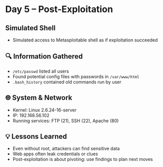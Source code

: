 # Day 5 – Post-Exploitation

## Simulated Shell
- Simulated access to Metasploitable shell as if exploitation succeeded

## 🔍 Information Gathered
- `/etc/passwd` listed all users
- Found potential config files with passwords in `/var/www/html`
- `.bash_history` contained old commands run by user

## 🌐 System & Network
- Kernel: Linux 2.6.24-16-server
- IP: 192.168.56.102
- Running services: FTP (21), SSH (22), Apache (80)

## 💡 Lessons Learned
- Even without root, attackers can find sensitive data
- Web apps often leak credentials or clues
- Post-exploitation is about pivoting: use findings to plan next moves